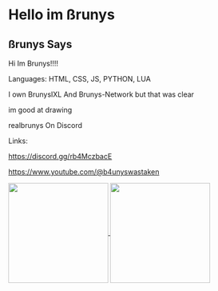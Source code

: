 # Hello im ßrunys
## ßrunys Says
Hi Im Brunys!!!!

Languages: HTML, CSS, JS, PYTHON, LUA

I own BrunysIXL And Brunys-Network but that was clear

im good at drawing

realbrunys On Discord

Links:

https://discord.gg/rb4MczbacE

https://www.youtube.com/@b4unyswastaken

<a href="#">
  <img height=200 align="center" src="https://my-stats-43gk.vercel.app/api?username=blocage&show_icons=true&theme=radical&hide=contribs,issues&show=discussions_answered&rank_icon=github&include_all_commits=true&card_width=150" />
</a>
<a href="#">
  <img height=200 align="center" src="https://my-stats-43gk.vercel.app/api/top-langs/?username=blocage&hide=html,scss,css&langs_count=8&layout=compact&theme=radical&card_width=150" />
</a>
